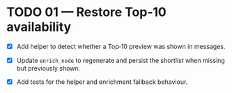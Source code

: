 # TODO 01 — Restore Top‑10 availability

 - [x] Add helper to detect whether a Top‑10 preview was shown in messages.
 - [x] Update `enrich_node` to regenerate and persist the shortlist when missing but previously shown.
 - [x] Add tests for the helper and enrichment fallback behaviour.

